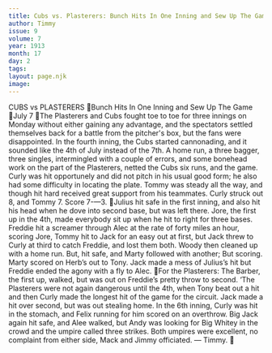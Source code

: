 ```yaml
---
title: Cubs vs. Plasterers: Bunch Hits In One Inning and Sew Up The Game
author: Timmy
issue: 9
volume: 7
year: 1913
month: 17
day: 2
tags:
layout: page.njk
image:
---
```

CUBS vs PLASTERERS Bunch Hits In One Inning and Sew Up The Game July 7 The Plasterers and Cubs fought toe to toe for three innings on Monday without either gaining any advantage, and the spectators settled themselves back for a battle from the pitcher's box, but the fans were disappointed. In the fourth inning, the Cubs started cannonading, and it sounded like the 4th of July instead of the 7th. A home run, a three bagger, three singles, intermingled with a couple of errors, and some bonehead work on the part of the Plasterers, netted the Cubs six runs, and the game. Curly was hit opportunely and did not pitch in his usual good form; he also had some difficulty in locating the plate. Tommy was steady all the way, and though hit hard received great support from his teammates. Curly struck out 8, and Tommy 7. Score 7-—3. Julius hit safe in the first inning, and also hit his head when he dove into second base, but was left there. Jore, the first up in the 4th, made everybody sit up when he hit to right for three bases. Freddie hit a screamer through Alec at the rate of forty miles an hour, scoring Jore, Tommy hit to Jack for an easy out at first, but Jack threw to Curly at third to catch Freddie, and lost them both. Woody then cleaned up with a home run. But, hit safe, and Marty followed with another; But scoring. Marty scored on Herb’s out to Tony. Jack made a mess of Julius’s hit but Freddie ended the agony with a fly to Alec. For the Plasterers: The Barber, the first up, walked, but was out on Freddie’s pretty throw to second. ‘The Plasterers were not again dangerous until the 4th, when Tony beat out a hit and then Curly made the longest hit of the game for the circuit. Jack made a hit over second, but was out stealing home. In the 6th inning, Curly was hit in the stomach, and Felix running for him scored on an overthrow. Big Jack again hit safe, and Alee walked, but Andy was looking for Big Whitey in the crowd and the umpire called three strikes. Both umpires were excellent, no complaint from either side, Mack and Jimmy officiated. — Timmy. 
